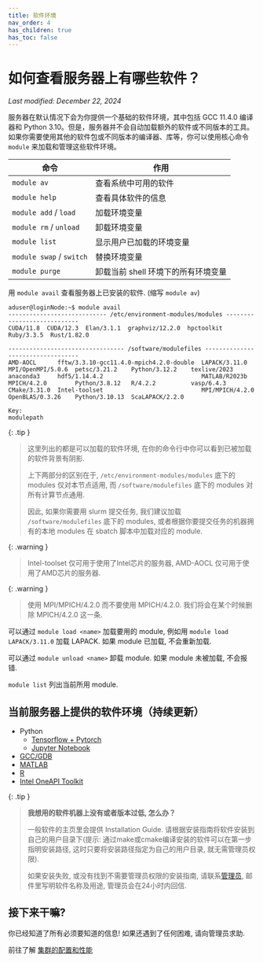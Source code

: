 ```yaml
---
title: 软件环境
nav_order: 4
has_children: true
has_toc: false
---
```



# 如何查看服务器上有哪些软件？
*Last modified: December 22, 2024*

服务器在默认情况下会为你提供一个基础的软件环境，其中包括 GCC 11.4.0 编译器和 Python 3.10。但是，服务器并不会自动加载额外的软件或不同版本的工具。如果你需要使用其他的软件包或不同版本的编译器、库等，你可以使用核心命令 `module` 来加载和管理这些软件环境。

| 命令                   | 作用                               |
|------------------------|------------------------------------|
| `module av`              | 查看系统中可用的软件               |
| `module help`            | 查看具体软件的信息                 |
| `module add` / `load`    | 加载环境变量                       |
| `module rm` / `unload`   | 卸载环境变量                      |
| `module list`            | 显示用户已加载的环境变量            |
| `module swap` / `switch` | 替换环境变量                   |
| `module purge`           | 卸载当前 shell 环境下的所有环境变量 |


用 `module avail` 查看服务器上已安装的软件. (缩写 `module av`)

~~~ text
aduser@loginNode:~$ module avail
---------------------------- /etc/environment-modules/modules ----------------------------
CUDA/11.8  CUDA/12.3  Elan/3.1.1  graphviz/12.2.0  hpctoolkit  Ruby/3.3.5  Rust/1.82.0

--------------------------------- /software/modulefiles ----------------------------------
AMD-AOCL      fftw/3.3.10-gcc11.4.0-mpich4.2.0-double  LAPACK/3.11.0    MPI/OpenMPI/5.0.6  petsc/3.21.2    Python/3.12.2    texlive/2023
anaconda3     hdf5/1.14.4.2                            MATLAB/R2023b    MPICH/4.2.0        Python/3.8.12   R/4.2.2          vasp/6.4.3
CMake/3.31.0  Intel-toolset                            MPI/MPICH/4.2.0  OpenBLAS/0.3.26    Python/3.10.13  ScaLAPACK/2.2.0

Key:
modulepath
~~~

{: .tip }
> 这里列出的都是可以加载的软件环境, 在你的命令行中你可以看到已被加载的软件背景有阴影.
>
> 上下两部分的区别在于, `/etc/environment-modules/modules` 底下的 modules 仅对本节点适用, 而 `/software/modulefiles` 底下的 modules 对所有计算节点通用.
>
> 因此, 如果你需要用 slurm 提交任务, 我们建议加载 `/software/modulefiles` 底下的 modules, 或者根据你要提交任务的机器拥有的本地 modules 在 sbatch 脚本中加载对应的 module.

{: .warning }
> Intel-toolset 仅可用于使用了Intel芯片的服务器, AMD-AOCL 仅可用于使用了AMD芯片的服务器.
> 

{: .warning }
> 使用 MPI/MPICH/4.2.0 而不要使用 MPICH/4.2.0. 我们将会在某个时候删除 MPICH/4.2.0 这一条.
> 

可以通过 `module load <name>` 加载要用的 module, 例如用 `module load LAPACK/3.11.0` 加载 LAPACK. 如果 module 已加载, 不会重新加载.

可以通过 `module unload <name>` 卸载 module. 如果 module 未被加载, 不会报错.

`module list` 列出当前所用 module.

## 当前服务器上提供的软件环境（持续更新）
- Python
  - [Tensorflow + Pytorch](python/python-tensorflow-pytorch)
  - [Jupyter Notebook](python/python-jupyter-notebook)
- [GCC/GDB](gcc-gdb)
- [MATLAB](MATLAB)
- [R](R)
- [Intel OneAPI Toolkit](intel)

{: .tip }
> **我想用的软件机器上没有或者版本过低, 怎么办？**
>
> 一般软件的主页里会提供 Installation Guide. 请根据安装指南将软件安装到自己的用户目录下(提示: 通过make或cmake编译安装的软件可以在第一步指明安装路径, 这时只要将安装路径指定为自己的用户目录, 就无需管理员权限).
>
> 如果安装失败, 或没有找到不需要管理员权限的安装指南, 请联系[管理员](mailto:cash_admin@163.com), 邮件里写明软件名称及用途, 管理员会在24小时内回信.


## 接下来干嘛?

你已经知道了所有必须要知道的信息! 如果还遇到了任何困难, 请向管理员求助.

前往了解 [集群的配置和性能](../reference/index)

